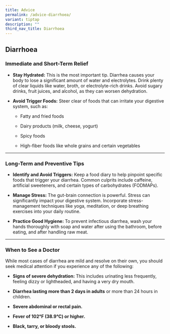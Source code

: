 ```yaml
---
title: Advice
permalink: /advice-diarrhoea/
variant: tiptap
description: ""
third_nav_title: Diarrhoea
---
```

<h2>Diarrhoea</h2>
<h3>Immediate and Short-Term Relief</h3>
<p></p>
<ul>
<li>
<p><strong>Stay Hydrated:</strong> This is the most important tip. Diarrhea
causes your body to lose a significant amount of water and electrolytes.
Drink plenty of clear liquids like water, broth, or electrolyte-rich drinks.
Avoid sugary drinks, fruit juices, and alcohol, as they can worsen dehydration.</p>
</li>
<li>
<p><strong>Avoid Trigger Foods:</strong> Steer clear of foods that can irritate
your digestive system, such as:</p>
<ul>
<li>
<p>Fatty and fried foods</p>
</li>
<li>
<p>Dairy products (milk, cheese, yogurt)</p>
</li>
<li>
<p>Spicy foods</p>
</li>
<li>
<p>High-fiber foods like whole grains and certain vegetables</p>
</li>
</ul>
<p></p>
</li>
</ul>
<hr>
<h3>Long-Term and Preventive Tips</h3>
<p></p>
<ul>
<li>
<p><strong>Identify and Avoid Triggers:</strong> Keep a food diary to help
pinpoint specific foods that trigger your diarrhea. Common culprits include
caffeine, artificial sweeteners, and certain types of carbohydrates (FODMAPs).</p>
</li>
<li>
<p><strong>Manage Stress:</strong> The gut-brain connection is powerful. Stress
can significantly impact your digestive system. Incorporate stress-management
techniques like yoga, meditation, or deep breathing exercises into your
daily routine.</p>
</li>
<li>
<p><strong>Practice Good Hygiene:</strong> To prevent infectious diarrhea,
wash your hands thoroughly with soap and water after using the bathroom,
before eating, and after handling raw meat.</p>
<p></p>
</li>
</ul>
<hr>
<p></p>
<h3>When to See a Doctor</h3>
<p></p>
<p>While most cases of diarrhea are mild and resolve on their own, you should
seek medical attention if you experience any of the following:</p>
<ul>
<li>
<p><strong>Signs of severe dehydration:</strong> This includes urinating less
frequently, feeling dizzy or lightheaded, and having a very dry mouth.</p>
</li>
<li>
<p><strong>Diarrhea lasting more than 2 days in adults</strong> or more than
24 hours in children.</p>
</li>
<li>
<p><strong>Severe abdominal or rectal pain.</strong>
</p>
</li>
<li>
<p><strong>Fever of 102°F (38.9°C) or higher.</strong>
</p>
</li>
<li>
<p><strong>Black, tarry, or bloody stools.</strong>
</p>
</li>
</ul>
<p></p>